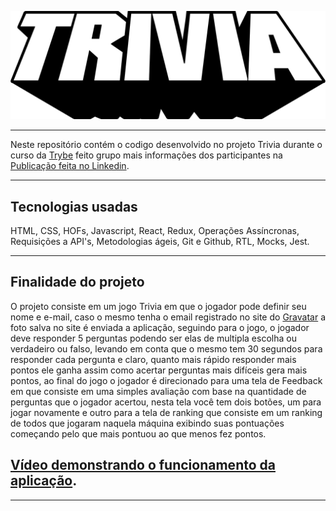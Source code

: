 ![](trivia.png)

---

Neste repositório contém o codigo desenvolvido no projeto Trivia durante o curso da [Trybe](https://www.betrybe.com/) feito grupo mais informações dos participantes na [Publicação feita no Linkedin](https://www.linkedin.com/feed/update/urn:li:activity:6938254810173317120/).

---

## Tecnologias usadas

HTML, CSS, HOFs, Javascript, React, Redux, Operações Assíncronas, Requisições a API's, Metodologias ágeis, Git e Github, RTL, Mocks, Jest.

---

## Finalidade do projeto

O projeto consiste em um jogo Trivia em que o jogador pode definir seu nome e e-mail, caso o mesmo tenha o email registrado no site do [Gravatar](https://pt.gravatar.com/) a foto salva no site é enviada a aplicação, seguindo para o jogo, o jogador deve responder 5 perguntas podendo ser elas de multipla escolha ou verdadeiro ou falso, levando em conta que o mesmo tem 30 segundos para responder cada pergunta e claro, quanto mais rápido responder mais pontos ele ganha assim como acertar perguntas mais difíceis gera mais pontos, ao final do jogo o jogador é direcionado para uma tela de Feedback em que consiste em uma simples avaliação com base na quantidade de perguntas que o jogador acertou, nesta tela você tem dois botões, um para jogar novamente e outro para a tela de ranking que consiste em um ranking de todos que jogaram naquela máquina exibindo suas pontuações começando pelo que mais pontuou ao que menos fez pontos.

## [Vídeo demonstrando o funcionamento da aplicação](https://www.linkedin.com/feed/update/urn:li:activity:6938254810173317120/).

---